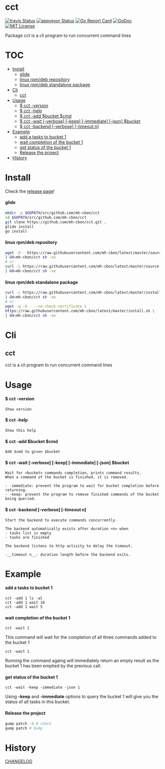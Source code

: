# cct

[![travis Status](https://travis-ci.org/mh-cbon/cct.svg?branch=master)](https://travis-ci.org/mh-cbon/cct) 
[![appveyor Status](https://ci.appveyor.com/api/projects/status/github/mh-cbon/cct?branch=master&svg=true)](https://ci.appveyor.com/project/mh-cbon/cct) [![Go Report Card](https://goreportcard.com/badge/github.com/mh-cbon/cct)](https://goreportcard.com/report/github.com/mh-cbon/cct) [![GoDoc](https://godoc.org/github.com/mh-cbon/cct?status.svg)](http://godoc.org/github.com/mh-cbon/cct) [![MIT License](http://img.shields.io/badge/License-MIT-yellow.svg)](LICENSE)

Package cct is a cli program to run concurrent command lines


# TOC
- [Install](#install)
  - [glide](#glide)
  - [linux rpm/deb repository](#linux-rpmdeb-repository)
  - [linux rpm/deb standalone package](#linux-rpmdeb-standalone-package)
- [Cli](#cli)
  - [cct](#cct-1)
- [Usage](#usage)
  - [$ cct -version](#-cct--version)
  - [$ cct -help](#-cct--help)
  - [$ cct -add $bucket $cmd](#-cct--add-bucket-cmd)
  - [$ cct -wait [-verbose] [-keep] [-immediate] [-json] $bucket](#-cct--wait-[-verbose]-[-keep]-[-immediate]-[-json]-bucket)
  - [$ cct -backend [-verbose] [-timeout n]](#-cct--backend-[-verbose]-[-timeout-n])
- [Example](#example)
  - [add a tasks to bucket 1](#add-a-tasks-to-bucket-1)
  - [wait completion of the bucket 1](#wait-completion-of-the-bucket-1)
  - [get status of the bucket 1](#get-status-of-the-bucket-1)
  - [Release the project](#release-the-project)
- [History](#history)

# Install

Check the [release page](https://github.com/mh-cbon/cct/releases)!

#### glide
```sh
mkdir -p $GOPATH/src/github.com/mh-cbon/cct
cd $GOPATH/src/github.com/mh-cbon/cct
git clone https://github.com/mh-cbon/cct.git .
glide install
go install
```

#### linux rpm/deb repository
```sh
wget -O - https://raw.githubusercontent.com/mh-cbon/latest/master/source.sh \
| GH=mh-cbon/cct sh -xe
# or
curl -L https://raw.githubusercontent.com/mh-cbon/latest/master/source.sh \
| GH=mh-cbon/cct sh -xe
```

#### linux rpm/deb standalone package
```sh
curl -L https://raw.githubusercontent.com/mh-cbon/latest/master/install.sh \
| GH=mh-cbon/cct sh -xe
# or
wget -q -O - --no-check-certificate \
https://raw.githubusercontent.com/mh-cbon/latest/master/install.sh \
| GH=mh-cbon/cct sh -xe
```

# Cli

## cct
cct is a cli program to run concurrent command lines

# Usage

#### $ cct -version

    Show version

#### $ cct -help

    Show this help

#### $ cct -add $bucket $cmd

    Add $cmd to given $bucket

#### $ cct -wait [-verbose] [-keep] [-immediate] [-json] $bucket

    Wait for <bucket> commands completion, prints command results.
    When a command of the bucket is finished, it is removed.

    - -immediate: prevent the program to wait for bucket completion before returning.
    - -keep: prevent the program to remove finished commands of the bucket being queried.

#### $ cct -backend [-verbose] [-timeout n]

    Start the backend to execute commands concurrently.

    The backend automatically exists after duration <n> when
    - tasks list is empty
    - tasks are finished

    The backend listens to http activity to delay the timeout.

    -__timeout n__: duration length before the backend exits.

# Example

#### add a tasks to bucket 1

    cct -add 1 ls -al
    cct -add 1 wait 10
    cct -add 1 wait 5

#### wait completion of the bucket 1

    cct -wait 1

  This command will wait for the completion of all three commands added to the bucket 1

    cct -wait 1

  Running the command againg will immediately return an empty result
  as the bucket 1 has been emptied by the previous call.

#### get status of the bucket 1

    cct -wait -keep -immediate -json 1

  Using __-keep__ and __-immediate__ options to query the bucket 1
  will give you the status of all tasks in this bucket.

#### Release the project

```sh
gump patch -d # check
gump patch # bump
```

# History

[CHANGELOG](CHANGELOG.md)

